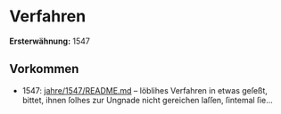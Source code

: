 # Verfahren

**Ersterwähnung:** 1547

## Vorkommen
- 1547: [jahre/1547/README.md](../jahre/1547/README.md) – löblihes Verfahren in etwas geſeßt, bittet, ihnen
ſolhes zur Ungnade nicht gereichen laſſen, ſintemal ſie...
